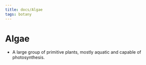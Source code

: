 ```yaml
---
title: docs/Algae
tags: botany
---
```


# Algae
- A large group of primitive plants, mostly aquatic and capable of photosynthesis.